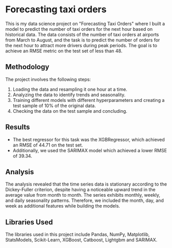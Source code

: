 #  Forecasting taxi orders

This is my data science project on "Forecasting Taxi Orders" where I built a model to predict the number of taxi orders for the next hour based on historical data. The data consists of the number of taxi orders at airports from March to August, and the task is to predict the number of orders for the next hour to attract more drivers during peak periods. The goal is to achieve an RMSE metric on the test set of less than 48.

## Methodology

The project involves the following steps:

1. Loading the data and resampling it one hour at a time.
2. Analyzing the data to identify trends and seasonality.
3. Training different models with different hyperparameters and creating a test sample of 10% of the original data.
4. Checking the data on the test sample and concluding.

## Results

- The best regressor for this task was the XGBRegressor, which achieved an RMSE of 44.71 on the test set. 
- Additionally, we used the SARIMAX model which achieved a lower RMSE of 39.34.

## Analysis

The analysis revealed that the time series data is stationary according to the Dickey-Fuller criterion, despite having a noticeable upward trend in the average value from month to month. The series exhibits monthly, weekly, and daily seasonality patterns. Therefore, we included the month, day, and week as additional features while building the models.

## Libraries Used

The libraries used in this project include Pandas, NumPy, Matplotlib, StatsModels, Scikit-Learn, XGBoost, Catboost, Lightgbm and SARIMAX.






